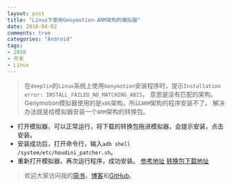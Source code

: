 ```yaml
---
layout: post
title: "Linux下使用Genymotion-ARM架构的模拟器"
date: 2018-04-02
comments: true
categories: "Android"
tags:
- 2018
- 开发
- Linux
---
```


> 在`deeplin`的`Linux`系统上使用`Genymotion`安装程序时，提示`Installation error: INSTALL_FAILED_NO_MATCHING_ABIS`，
意思是没有匹配的架构。Genymotion模拟器使用的是`x86`架构，所以`ARM`架构的程序安装不了。
解决办法就是给模拟器安装一个`ARM`架构的转换包。

* 打开模拟器，可以正常运行，将下载的转换包拖进模拟器，会提示安装，点击安装。
* 安装成功后，打开命令行，输入`adb shell /system/etc/houdini_patcher.sh`。
* 重新打开模拟器，再次运行程序，成功安装。
[参考地址](https://blog.csdn.net/qq_30707799/article/details/68927892)
[转换包下载地址](http://p6jk8aaz8.bkt.clouddn.com/Genymotion-ARM-Translation.zip)

<!-- more -->   

> 欢迎大家访问我的[简书](http://www.jianshu.com/u/64f479a1cef7)，[博客](http://wanit.me/)和[GitHub](https://github.com/PingerOne)。
